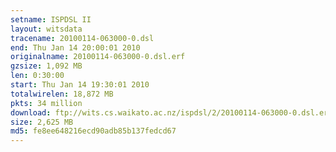 ```yaml
---
setname: ISPDSL II
layout: witsdata
tracename: 20100114-063000-0.dsl
end: Thu Jan 14 20:00:01 2010
originalname: 20100114-063000-0.dsl.erf
gzsize: 1,092 MB
len: 0:30:00
start: Thu Jan 14 19:30:01 2010
totalwirelen: 18,872 MB
pkts: 34 million
download: ftp://wits.cs.waikato.ac.nz/ispdsl/2/20100114-063000-0.dsl.erf.gz
size: 2,625 MB
md5: fe8ee648216ecd90adb85b137fedcd67
---
```

